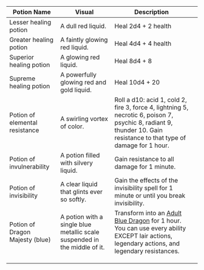 | Potion Name                     | Visual                                                                    | Description                                                                                                                                                                                                |     |
| ------------------------------- | ------------------------------------------------------------------------- | ---------------------------------------------------------------------------------------------------------------------------------------------------------------------------------------------------------- | --- |
| Lesser healing potion           | A dull red liquid.                                                        | Heal 2d4 + 2 health                                                                                                                                                                                        |     |
| Greater healing potion          | A faintly glowing red liquid.                                             | Heal 4d4 + 4 health                                                                                                                                                                                        |     |
| Superior healing potion         | A glowing red liquid.                                                     | Heal 8d4 + 8                                                                                                                                                                                               |     |
| Supreme healing potion          | A powerfully glowing red and gold liquid.                                 | Heal 10d4 + 20                                                                                                                                                                                             |     |
| Potion of elemental resistance  | A swirling vortex of color.                                               | Roll a d10: acid 1, cold 2, fire 3, force 4, lightning 5, necrotic 6, poison 7, psychic 8, radiant 9, thunder 10. Gain resistance to that type of damage for 1 hour.                                       |     |
| Potion of invulnerability       | A potion filled with silvery liquid.                                      | Gain resistance to all damage for 1 minute.                                                                                                                                                                |     |
| Potion of invisibility          | A clear liquid that glints ever so softly.                                | Gain the effects of the invisibility spell for 1 minute or until you break invisibility.                                                                                                                   |     |
| Potion of Dragon Majesty (blue) | A potion with a single blue metallic scale suspended in the middle of it. | Transform into an [Adult Blue Dragon](https://www.dndbeyond.com/monsters/16765-adult-blue-dragon) for 1 hour. You can use every ability EXCEPT lair actions, legendary actions, and legendary resistances. |     |
|                                 |                                                                           |                                                                                                                                                                                                            |     |
|                                 |                                                                           |                                                                                                                                                                                                            |     |
|                                 |                                                                           |                                                                                                                                                                                                            |     |